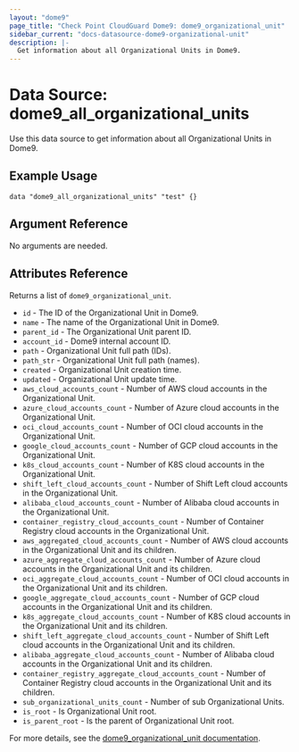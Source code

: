 ```yaml
---
layout: "dome9"
page_title: "Check Point CloudGuard Dome9: dome9_organizational_unit"
sidebar_current: "docs-datasource-dome9-organizational-unit"
description: |-
  Get information about all Organizational Units in Dome9.
---
```


# Data Source: dome9_all_organizational_units

Use this data source to get information about all Organizational Units in Dome9.

## Example Usage

```hcl
data "dome9_all_organizational_units" "test" {}
```

## Argument Reference

No arguments are needed.

## Attributes Reference

Returns a list of `dome9_organizational_unit`.

* `id` - The ID of the Organizational Unit in Dome9.
* `name` - The name of the Organizational Unit in Dome9.
* `parent_id` - The Organizational Unit parent ID.
* `account_id` - Dome9 internal account ID.
* `path` - Organizational Unit full path (IDs).
* `path_str` - Organizational Unit full path (names).
* `created` - Organizational Unit creation time.
* `updated` - Organizational Unit update time.
* `aws_cloud_accounts_count` - Number of AWS cloud accounts in the Organizational Unit.
* `azure_cloud_accounts_count` - Number of Azure cloud accounts in the Organizational Unit.
* `oci_cloud_accounts_count` - Number of OCI cloud accounts in the Organizational Unit.
* `google_cloud_accounts_count` - Number of GCP cloud accounts in the Organizational Unit.
* `k8s_cloud_accounts_count` - Number of K8S cloud accounts in the Organizational Unit.
* `shift_left_cloud_accounts_count` - Number of Shift Left cloud accounts in the Organizational Unit.
* `alibaba_cloud_accounts_count` - Number of Alibaba cloud accounts in the Organizational Unit.
* `container_registry_cloud_accounts_count` - Number of Container Registry cloud accounts in the Organizational Unit.
* `aws_aggregated_cloud_accounts_count` - Number of AWS cloud accounts in the Organizational Unit and its children.
* `azure_aggregate_cloud_accounts_count` - Number of Azure cloud accounts in the Organizational Unit and its children.
* `oci_aggregate_cloud_accounts_count` - Number of OCI cloud accounts in the Organizational Unit and its children.
* `google_aggregate_cloud_accounts_count` - Number of GCP cloud accounts in the Organizational Unit and its children.
* `k8s_aggregate_cloud_accounts_count` - Number of K8S cloud accounts in the Organizational Unit and its children.
* `shift_left_aggregate_cloud_accounts_count` - Number of Shift Left cloud accounts in the Organizational Unit and its children.
* `alibaba_aggregate_cloud_accounts_count` - Number of Alibaba cloud accounts in the Organizational Unit and its children.
* `container_registry_aggregate_cloud_accounts_count` - Number of Container Registry cloud accounts in the Organizational Unit and its children.
* `sub_organizational_units_count` - Number of sub Organizational Units.
* `is_root` - Is Organizational Unit root.
* `is_parent_root` - Is the parent of Organizational Unit root.

For more details, see the [dome9_organizational_unit documentation](./organizational_unit.html.markdown).